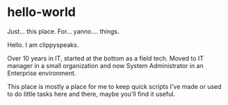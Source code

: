 # hello-world
Just...  this place.  For... yanno.... things.

Hello.  I am clippyspeaks.  

Over 10 years in IT, started at the bottom as a field tech.  Moved to IT manager in a small organization and now System Administrator in an Enterprise environment.

This place is mostly a place for me to keep quick scripts I've made or used to do little tasks here and there, maybe you'll find it useful.
